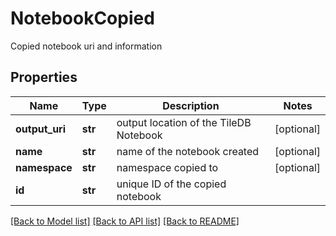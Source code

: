 # NotebookCopied

Copied notebook uri and information
## Properties
Name | Type | Description | Notes
------------ | ------------- | ------------- | -------------
**output_uri** | **str** | output location of the TileDB Notebook | [optional] 
**name** | **str** | name of the notebook created | [optional] 
**namespace** | **str** | namespace copied to | [optional] 
**id** | **str** | unique ID of the copied notebook | 

[[Back to Model list]](../README.md#documentation-for-models) [[Back to API list]](../README.md#documentation-for-api-endpoints) [[Back to README]](../README.md)


